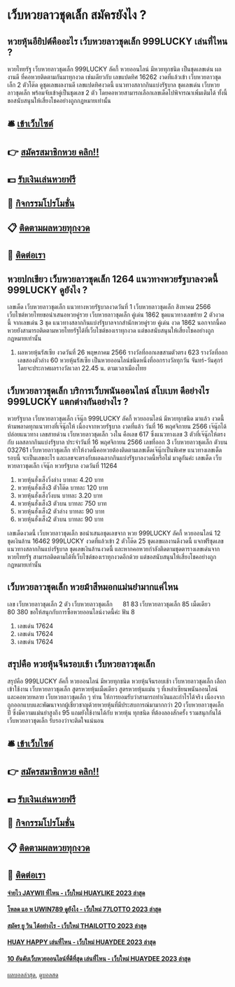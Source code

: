 # เว็บหวยลาวชุดเล็ก สมัครยังไง ?
## หวยหุ้นอียิปต์คืออะไร เว็บหวยลาวชุดเล็ก 999LUCKY เล่นที่ไหน ?
หวยไทยรัฐ เว็บหวยลาวชุดเล็ก 999LUCKY ลัคกี้ หวยออนไลน์ มีหวยทุกชนิด เป็นชุดเลขเด่น ผลงานดี ที่คอหวยติดตามกันมาทุกงวด เช่นเดียวกับ เลขแปดทิศ 16262 งวดที่แล้วเข้า เว็บหวยลาวชุดเล็ก 2 ตัวโต๊ด ดูชุดเลขผลงานดี เลขแปดทิศงวดนี้ แนวทางสลากกินแบ่งรัฐบาล ชุดเลขเด่น เว็บหวยลาวชุดเล็ก พร้อมจับเข้าคู่เป็นชุดเลข 2 ตัว โดยคอหวยสามารถเลือกเลขเด็ดไปพิจารณาเพิ่มเติมได้ ทั้งนี้ขอสนับสนุนให้เสี่ยงโชคอย่างถูกกฎหมายเท่านั้น

## 🛎 [เข้าเว็บไซต์](https://bit.ly/3BG5bNw)
## 👉 [สมัครสมาชิกหวย คลิก!!](https://bit.ly/3BG5bNw)
## 💵 [รับเงินเล่นหวยฟรี](https://bit.ly/3C3mvgS)
## 👑 [กิจกรรมโปรโมชั่น](https://bit.ly/3C3mvgS)
## 📋 [ติดตามผลหวยทุกงวด](https://bit.ly/3C3mvgS)
## 📱 [ติดต่อเรา](https://bit.ly/3C3mvgS)

## หวยปกเขียว เว็บหวยลาวชุดเล็ก 1264 แนวทางหวยรัฐบาลงวดนี้ 999LUCKY ดูยังไง ?
เลขเด็ด เว็บหวยลาวชุดเล็ก แนวทางหวยรัฐบาลงวดวันที่ 1 เว็บหวยลาวชุดเล็ก สิงหาคม 2566 เว็บไซต์หวยไทยขอนำเสนอหวยคู่รวย เว็บหวยลาวชุดเล็ก คู่เด่น 1862 ชุดแนวทางเลขท้าย 2 ตัวงวดนี้ จากเลขเด่น 3 ชุด แนวทางสลากกินแบ่งรัฐบาลจากสำนักหวยคู่รวย คู่เด่น งวด 1862 นอกจากนี้คอหวยยังสามารถติดตามหวยไทยรัฐได้ที่เว็บไซต์ของเราทุกงวด แต่ขอสนับสนุนให้เสี่ยงโชคอย่างถูกกฎหมายเท่านั้น
1. ผลหวยหุ้นรัสเซีย งวดวันที่ 26 พฤษภาคม 2566 รางวัลที่ออกเลขสามตัวตรง 623 รางวัลที่ออกเลขสองตัวล่าง 60 หวยหุ้นรัสเซีย เป็นหวยออนไลน์ชนิดหนึ่งที่ออกรางวัลทุกวัน จันทร์-วันศุกร์ โดยจะประกาศผลรางวัลเวลา 22.45 น. ตามเวลาเมืองไทย

## เว็บหวยลาวชุดเล็ก บริการเว็บพนันออนไลน์ สโบเบท ดีอย่างไร 999LUCKY แตกต่างกันอย่างไร ?
หวยรัฐบาล เว็บหวยลาวชุดเล็ก เจ๊นุ๊ก 999LUCKY ลัคกี้ หวยออนไลน์ มีหวยทุกชนิด มาแล้ว งวดนี้ห้ามพลาดทุกแนวทางที่เจ๊นุ๊กให้ เนื่องจากหวยรัฐบาล งวดที่แล้ว วันที่ 16 พฤศจิกายน 2566 เจ๊นุ๊กได้ปล่อยแนวทาง เลขสายด่วน เว็บหวยลาวชุดเล็ก วงใน คือเลข 617 ซึ่งแนวทางเลข 3 ตัวที่เจ๊นุ๊กให้ตรงกับ ผลสลากกินแบ่งรัฐบาล ประจำวันที่ 16 พฤศจิกายน 2566 เลขที่ออก 3 เว็บหวยลาวชุดเล็ก ตัวบน 032761 เว็บหวยลาวชุดเล็ก ทำให้งวดนี้คอหวยต้องติดตามเลขเด็ดเจ๊นุ๊กเป็นพิเศษ แนวทางเลขเด็ดรอบนี้ จะเป็นเลขอะไร และเลขจะตรงกับผลฉลากกินแบ่งรัฐบาลงวดนี้หรือไม่ มาดูกันค่ะ
เลขเด็ด เว็บหวยลาวชุดเล็ก เจ๊นุ๊ก หวยรัฐบาล งวดวันที่ 11264
1. หวยหุ้นฮั่งเส็งวิ่งล่าง บาทละ 4.20 บาท
2. หวยหุ้นฮั่งเส็ง3 ตัวโต๊ด บาทละ 120 บาท
3. หวยหุ้นฮั่งเส็งวิ่งบน บาทละ 3.20 บาท
4. หวยหุ้นฮั่งเส็ง3 ตัวบน บาทละ 750 บาท
5. หวยหุ้นฮั่งเส็ง2 ตัวล่าง บาทละ 90 บาท
6. หวยหุ้นฮั่งเส็ง2 ตัวบน บาทละ 90 บาท

เลขเด็ดงวดนี้ เว็บหวยลาวชุดเล็ก ขอนำเสนอชุดเลขจาก หวย 999LUCKY ลัคกี้ หวยออนไลน์ 12 ชุดเงินล้าน 16462 999LUCKY งวดที่แล้วเข้า 2 ตัวโต๊ด 25 ชุดเลขผลงานดีงวดนี้ แจกฟรีชุดเลขแนวทางสลากกินแบ่งรัฐบาล ชุดเลขเงินล้านงวดนี้ และหากคอหวยกำลังติดตามชุดตารางเลขเด่นจากหวยไทยรัฐ สามารถติดตามได้ที่เว็บไซต์ของเราทุกงวดอีกด้วย แต่ขอสนับสนุนให้เสี่ยงโชคอย่างถูกกฎหมายเท่านั้น

## เว็บหวยลาวชุดเล็ก หวยม้าสีหมอกแม่นยำมากแค่ไหน
เลข เว็บหวยลาวชุดเล็ก 2 ตัว เว็บหวยลาวชุดเล็ก      81 83 เว็บหวยลาวชุดเล็ก 85
เม็ดเดียว       80 380
ขอให้สนุกกับการซื้อหวยออนไลน์งวดนี้ค่ะ
ฟัน 8
1. เลขเด่น 17624
2. เลขเด่น 17624
3. เลขเด่น 17624

## สรุปคือ หวยหุ้นจีนรอบเช้า เว็บหวยลาวชุดเล็ก
สรุปคือ 999LUCKY ลัคกี้ หวยออนไลน์ มีหวยทุกชนิด หวยหุ้นจีนรอบเช้า เว็บหวยลาวชุดเล็ก เลือกเข้าใช้งาน เว็บหวยลาวชุดเล็ก สูตรหวยหุ้นเม็ดเดียว สูตรหวยหุ้นแม่น ๆ ที่เหล่าเซียนพนันออนไลน์ และคอหวยหลาย เว็บหวยลาวชุดเล็ก ๆ ท่าน ให้การยอมรับว่าสามารถทำเงินและกำไรได้จริง เนื่องจากถูกออกแบบและพัฒนาจากผู้เชี่ยวชาญด้วยหวยหุ้นที่มีประสบการณ์มามากกว่า 20 เว็บหวยลาวชุดเล็ก ปี ซึ่งมีความแม่นยำสูงถึง 95 แถมยังใช้งานได้กับ หวยหุ้น ทุกชนิด ที่ต้องลองสักครั้ง รวมสนุกกันได้ เว็บหวยลาวชุดเล็ก รับรองว่าจะติดใจแน่นอน

## 🛎 [เข้าเว็บไซต์](https://bit.ly/3BG5bNw)
## 👉 [สมัครสมาชิกหวย คลิก!!](https://bit.ly/3BG5bNw)
## 💵 [รับเงินเล่นหวยฟรี](https://bit.ly/3C3mvgS)
## 👑 [กิจกรรมโปรโมชั่น](https://bit.ly/3C3mvgS)
## 📋 [ติดตามผลหวยทุกงวด](https://bit.ly/3C3mvgS)
## 📱 [ติดต่อเรา](https://bit.ly/3C3mvgS)

#### [จ่ายไว JAYWII ที่ไหน - เว็บใหม่ HUAYLIKE 2023 ล่าสุด](https://atom.io/themes/จ่ายไว%20jaywii%20ที่ไหน%20-%20เว็บใหม่%20huaylike%202023%20ล่าสุด)
#### [โหลด แอ พ UWIN789 ดูยังไง - เว็บใหม่ 77LOTTO 2023 ล่าสุด](https://atom.io/themes/โหลด%20แอ%20พ%20uwin789%20ดูยังไง%20-%20เว็บใหม่%2077lotto%202023%20ล่าสุด)
#### [สมัคร ยู วิน ได้อย่างไร - เว็บใหม่ THAILOTTO 2023 ล่าสุด](https://atom.io/themes/สมัคร%20ยู%20วิน%20ได้อย่างไร%20-%20เว็บใหม่%20thailotto%202023%20ล่าสุด)
#### [HUAY HAPPY เล่นที่ไหน - เว็บใหม่ HUAYDEE 2023 ล่าสุด](https://atom.io/themes/huay%20happy%20เล่นที่ไหน%20-%20เว็บใหม่%20huaydee%202023%20ล่าสุด)
#### [10 อันดับเว็บหวยออนไลน์ที่ดีที่สุด เล่นที่ไหน - เว็บใหม่ HUAYDEE 2023 ล่าสุด](https://atom.io/themes/10%20อันดับเว็บหวยออนไลน์ที่ดีที่สุด%20เล่นที่ไหน%20-%20เว็บใหม่%20huaydee%202023%20ล่าสุด)

[ผลบอลล่าสุด](https://siamsport.tv "ผลบอลล่าสุด"), [ดูบอลสด](https://siamsport.tv/ดูบอลสด "ดูบอลสด")